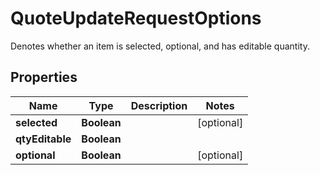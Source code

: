 

# QuoteUpdateRequestOptions

Denotes whether an item is selected, optional, and has editable quantity.

## Properties

Name | Type | Description | Notes
------------ | ------------- | ------------- | -------------
**selected** | **Boolean** |  |  [optional]
**qtyEditable** | **Boolean** |  | 
**optional** | **Boolean** |  |  [optional]



